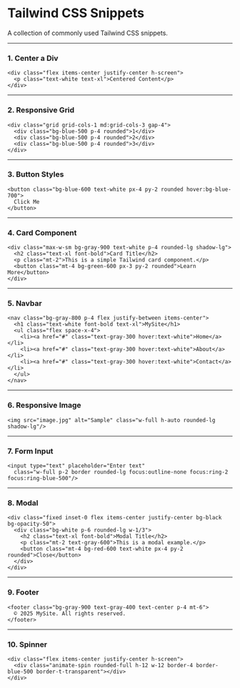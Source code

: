 <h1 class="text-white text-2xl font-bold text-center">Tailwind CSS Snippets</h1>
<p class="text-white text-center mb-4">A collection of commonly used Tailwind CSS snippets.</p>

<hr class="my-4 border-gray-600"/>

<h3 class="text-white font-semibold mb-2">1. Center a Div</h3>
<pre class="bg-gray-800 rounded-lg p-2 mb-4 text-sm overflow-x-auto"><code class="language-html">&lt;div class="flex items-center justify-center h-screen"&gt;
  &lt;p class="text-white text-xl"&gt;Centered Content&lt;/p&gt;
&lt;/div&gt;
</code></pre>

<hr class="my-4 border-gray-600"/>

<h3 class="text-white font-semibold mb-2">2. Responsive Grid</h3>
<pre class="bg-gray-800 rounded-lg p-2 mb-4 text-sm overflow-x-auto"><code class="language-html">&lt;div class="grid grid-cols-1 md:grid-cols-3 gap-4"&gt;
  &lt;div class="bg-blue-500 p-4 rounded"&gt;1&lt;/div&gt;
  &lt;div class="bg-blue-500 p-4 rounded"&gt;2&lt;/div&gt;
  &lt;div class="bg-blue-500 p-4 rounded"&gt;3&lt;/div&gt;
&lt;/div&gt;
</code></pre>

<hr class="my-4 border-gray-600"/>

<h3 class="text-white font-semibold mb-2">3. Button Styles</h3>
<pre class="bg-gray-800 rounded-lg p-2 mb-4 text-sm overflow-x-auto"><code class="language-html">&lt;button class="bg-blue-600 text-white px-4 py-2 rounded hover:bg-blue-700"&gt;
  Click Me
&lt;/button&gt;
</code></pre>

<hr class="my-4 border-gray-600"/>

<h3 class="text-white font-semibold mb-2">4. Card Component</h3>
<pre class="bg-gray-800 rounded-lg p-2 mb-4 text-sm overflow-x-auto"><code class="language-html">&lt;div class="max-w-sm bg-gray-900 text-white p-4 rounded-lg shadow-lg"&gt;
  &lt;h2 class="text-xl font-bold"&gt;Card Title&lt;/h2&gt;
  &lt;p class="mt-2"&gt;This is a simple Tailwind card component.&lt;/p&gt;
  &lt;button class="mt-4 bg-green-600 px-3 py-2 rounded"&gt;Learn More&lt;/button&gt;
&lt;/div&gt;
</code></pre>

<hr class="my-4 border-gray-600"/>

<h3 class="text-white font-semibold mb-2">5. Navbar</h3>
<pre class="bg-gray-800 rounded-lg p-2 mb-4 text-sm overflow-x-auto"><code class="language-html">&lt;nav class="bg-gray-800 p-4 flex justify-between items-center"&gt;
  &lt;h1 class="text-white font-bold text-xl"&gt;MySite&lt;/h1&gt;
  &lt;ul class="flex space-x-4"&gt;
    &lt;li&gt;&lt;a href="#" class="text-gray-300 hover:text-white"&gt;Home&lt;/a&gt;&lt;/li&gt;
    &lt;li&gt;&lt;a href="#" class="text-gray-300 hover:text-white"&gt;About&lt;/a&gt;&lt;/li&gt;
    &lt;li&gt;&lt;a href="#" class="text-gray-300 hover:text-white"&gt;Contact&lt;/a&gt;&lt;/li&gt;
  &lt;/ul&gt;
&lt;/nav&gt;
</code></pre>

<hr class="my-4 border-gray-600"/>

<h3 class="text-white font-semibold mb-2">6. Responsive Image</h3>
<pre class="bg-gray-800 rounded-lg p-2 mb-4 text-sm overflow-x-auto"><code class="language-html">&lt;img src="image.jpg" alt="Sample" class="w-full h-auto rounded-lg shadow-lg"/&gt;
</code></pre>

<hr class="my-4 border-gray-600"/>

<h3 class="text-white font-semibold mb-2">7. Form Input</h3>
<pre class="bg-gray-800 rounded-lg p-2 mb-4 text-sm overflow-x-auto"><code class="language-html">&lt;input type="text" placeholder="Enter text"
  class="w-full p-2 border rounded-lg focus:outline-none focus:ring-2 focus:ring-blue-500"/&gt;
</code></pre>

<hr class="my-4 border-gray-600"/>

<h3 class="text-white font-semibold mb-2">8. Modal</h3>
<pre class="bg-gray-800 rounded-lg p-2 mb-4 text-sm overflow-x-auto"><code class="language-html">&lt;div class="fixed inset-0 flex items-center justify-center bg-black bg-opacity-50"&gt;
  &lt;div class="bg-white p-6 rounded-lg w-1/3"&gt;
    &lt;h2 class="text-xl font-bold"&gt;Modal Title&lt;/h2&gt;
    &lt;p class="mt-2 text-gray-600"&gt;This is a modal example.&lt;/p&gt;
    &lt;button class="mt-4 bg-red-600 text-white px-4 py-2 rounded"&gt;Close&lt;/button&gt;
  &lt;/div&gt;
&lt;/div&gt;
</code></pre>

<hr class="my-4 border-gray-600"/>

<h3 class="text-white font-semibold mb-2">9. Footer</h3>
<pre class="bg-gray-800 rounded-lg p-2 mb-4 text-sm overflow-x-auto"><code class="language-html">&lt;footer class="bg-gray-900 text-gray-400 text-center p-4 mt-6"&gt;
  © 2025 MySite. All rights reserved.
&lt;/footer&gt;
</code></pre>

<hr class="my-4 border-gray-600"/>

<h3 class="text-white font-semibold mb-2">10. Spinner</h3>
<pre class="bg-gray-800 rounded-lg p-2 mb-4 text-sm overflow-x-auto"><code class="language-html">&lt;div class="flex items-center justify-center h-screen"&gt;
  &lt;div class="animate-spin rounded-full h-12 w-12 border-4 border-blue-500 border-t-transparent"&gt;&lt;/div&gt;
&lt;/div&gt;
</code></pre>
